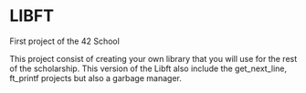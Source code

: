 # LIBFT
First project of the 42 School

This project consist of creating your own library that you will use for the rest of the scholarship.
This version of the Libft also include the get_next_line, ft_printf projects but also a garbage manager.
